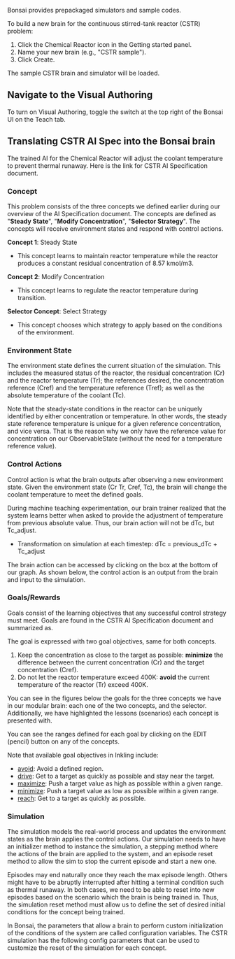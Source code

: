 Bonsai provides prepackaged simulators and sample codes.

To build a new brain for the continuous stirred-tank reactor (CSTR) problem:

1. Click the Chemical Reactor icon in the Getting started panel.
2. Name your new brain (e.g., "CSTR sample").
3. Click Create.

The sample CSTR brain and simulator will be loaded.

## Navigate to the Visual Authoring

To turn on Visual Authoring, toggle the switch at the top right of the Bonsai UI on the Teach tab.

## Translating CSTR AI Spec into the Bonsai brain

The trained AI for the Chemical Reactor will adjust the coolant temperature to prevent thermal runaway. Here is the link for CSTR AI Specification document.

### Concept

This problem consists of the three concepts we defined earlier during our overview of the AI Specification document. The concepts are defined as "**Steady State**", "**Modify Concentration**", "**Selector Strategy**". The concepts will receive environment states and respond with control actions.

**Concept 1**: Steady State

- This concept learns to maintain reactor temperature while the reactor produces a constant residual concentration of 8.57 kmol/m3.

**Concept 2**: Modify Concentration

- This concept learns to regulate the reactor temperature during transition.

**Selector Concept**: Select Strategy

- This concept chooses which strategy to apply based on the conditions of the environment.


### Environment State

The environment state defines the current situation of the simulation. This includes the measured status of the reactor, the residual concentration (Cr) and the reactor temperature (Tr); the references desired, the concentration reference (Cref) and the temperature reference (Tref); as well as the absolute temperature of the coolant (Tc).

Note that the steady-state conditions in the reactor can be uniquely identified by either concentration or temperature. In other words, the steady state reference temperature is unique for a given reference concentration, and vice versa. That is the reason why we only have the reference value for concentration on our ObservableState (without the need for a temperature reference value).

### Control Actions
Control action is what the brain outputs after observing a new environment state. Given the environment state (Cr Tr, Cref, Tc), the brain will change the coolant temperature to meet the defined goals.

During machine teaching experimentation, our brain trainer realized that the system learns better when asked to provide the adjustment of temperature from previous absolute value. Thus, our brain action will not be dTc, but Tc_adjust.

- Transformation on simulation at each timestep: dTc = previous_dTc + Tc_adjust

The brain action can be accessed by clicking on the box at the bottom of our graph. As shown below, the control action is an output from the brain and input to the simulation.

### Goals/Rewards

Goals consist of the learning objectives that any successful control strategy must meet. Goals are found in the CSTR AI Specification document and summarized as.

The goal is expressed with two goal objectives, same for both concepts.

1. Keep the concentration as close to the target as possible: **minimize** the difference between the current concentration (Cr) and the target concentration (Cref).
2. Do not let the reactor temperature exceed 400K: **avoid** the current temperature of the reactor (Tr) exceed 400K.

You can see in the figures below the goals for the three concepts we have in our modular brain: each one of the two concepts, and the selector. Additionally, we have highlighted the lessons (scenarios) each concept is presented with.

You can see the ranges defined for each goal by clicking on the EDIT (pencil) button on any of the concepts.

Note that available goal objectives in Inkling include:

- [avoid](/bonsai/inkling/keywords/goal?tabs=avoid): Avoid a defined region.
- [drive](/bonsai/inkling/keywords/goal?tabs=drive): Get to a target as quickly as possible and stay near the target.
- [maximize](/bonsai/inkling/keywords/goal?tabs=max): Push a target value as high as possible within a given range.
- [minimize](/bonsai/inkling/keywords/goal?tabs=min): Push a target value as low as possible within a given range.
- [reach](/bonsai/inkling/keywords/goal?tabs=reach): Get to a target as quickly as possible.

### Simulation

The simulation models the real-world process and updates the environment states as the brain applies the control actions. Our simulation needs to have an initializer method to instance the simulation, a stepping method where the actions of the brain are applied to the system, and an episode reset method to allow the sim to stop the current episode and start a new one.

Episodes may end naturally once they reach the max episode length. Others might have to be abruptly interrupted after hitting a terminal condition such as thermal runaway. In both cases, we need to be able to reset into new episodes based on the scenario which the brain is being trained in. Thus, the simulation reset method must allow us to define the set of desired initial conditions for the concept being trained.

In Bonsai, the parameters that allow a brain to perform custom initialization of the conditions of the system are called configuration variables. The CSTR simulation has the following config parameters that can be used to customize the reset of the simulation for each concept.
